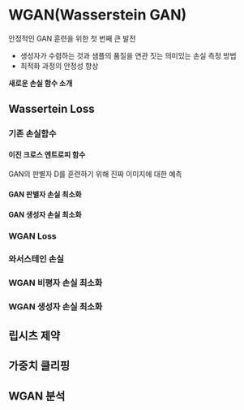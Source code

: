 # WGAN(Wasserstein GAN)
안정적인 GAN 훈련을 위한 첫 번째 큰 발전

- 생성자가 수렴하는 것과 샘플의 품질을 연관 짓는 의미있는 손실 측정 방법
- 최적화 과정의 안정성 향상

**새로운 손실 함수 소개**

## Wassertein Loss
### 기존 손실함수
#### 이진 크로스 엔트로피 함수
GAN의 판별자 D를 훈련하기 위해 진짜 이미지에 대한 예측

#### GAN 판별자 손실 최소화

#### GAN 생성자 손실 최소화

### WGAN Loss
### 와서스테인 손실

### WGAN 비평자 손실 최소화

### WGAN 생성자 손실 최소화

## 립시츠 제약

## 가중치 클리핑

## WGAN 분석
